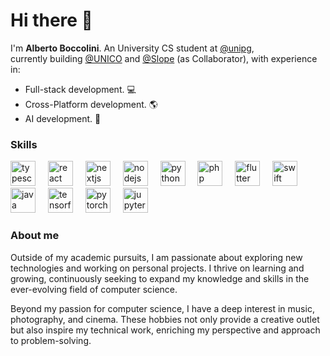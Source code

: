# Hi there :milky_way:

I'm **Alberto Boccolini**.
An University CS student at [@unipg](https://www.unipg.it/),  
currently building [@UNICO](https://theunico.it) and [@Slope](https://slope.it) (as Collaborator), with experience in:

- Full-stack development. :computer:
- Cross-Platform development. :earth_americas:
- AI development. 🧠

### Skills
<div align="left">
  <img title="typescript" src="https://cdn.jsdelivr.net/gh/devicons/devicon/icons/typescript/typescript-original.svg" height="40" alt="typescript logo"  />
  <img width="12" />
  <img title="react" src="https://cdn.jsdelivr.net/gh/devicons/devicon/icons/react/react-original.svg" height="40" alt="react logo"  />
  <img width="12" />
  <img title="nextjs" src="https://cdn.jsdelivr.net/gh/devicons/devicon/icons/nextjs/nextjs-original.svg" height="40" alt="nextjs logo"  />
  <img width="12" />
  <img title="nodejs" src="https://cdn.jsdelivr.net/gh/devicons/devicon/icons/nodejs/nodejs-original.svg" height="40" alt="nodejs logo"  />
  <img width="12" />
  <img title="python" src="https://cdn.jsdelivr.net/gh/devicons/devicon/icons/python/python-original.svg" height="40" alt="python logo"  />
  <img width="12" />
  <img title="php" src="https://cdn.jsdelivr.net/gh/devicons/devicon/icons/php/php-original.svg" height="40" alt="php logo"  />
  <img width="12" />
  <img title="flutter" src="https://cdn.jsdelivr.net/gh/devicons/devicon/icons/flutter/flutter-original.svg" height="40" alt="flutter logo"  />
  <img width="12" />
  <img title="swift" src="https://cdn.jsdelivr.net/gh/devicons/devicon/icons/swift/swift-original.svg" height="40" alt="swift logo"  />
  <img width="12" />
  <img title="java" src="https://cdn.jsdelivr.net/gh/devicons/devicon/icons/java/java-original.svg" height="40" alt="java logo"  />
  <img width="12" />
  <img title="tensorflow" src="https://cdn.jsdelivr.net/gh/devicons/devicon/icons/tensorflow/tensorflow-original.svg" height="40" alt="tensorflow logo"  />
  <img width="12" />
  <img title="pytorch" src="https://cdn.jsdelivr.net/gh/devicons/devicon/icons/pytorch/pytorch-original.svg" height="40" alt="pytorch logo"  />
  <img width="12" />
  <img title="jupyter" src="https://cdn.simpleicons.org/jupyter/F37626" height="40" alt="jupyter logo"  />
  <img width="12" />
</div>

### About me
Outside of my academic pursuits, I am passionate about exploring new technologies and working on personal projects.
I thrive on learning and growing, continuously seeking to expand my knowledge and skills in the ever-evolving
field of computer science.

Beyond my passion for computer science, I have a deep interest in music, photography, and cinema.
These hobbies not only provide a creative outlet but also inspire my technical work,
enriching my perspective and approach to problem-solving.
